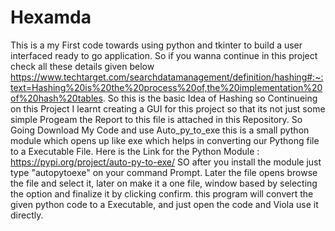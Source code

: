 # Hexamda
This is a my First code towards using python and tkinter to build a user interfaced ready to go application.
So if you wanna continue in this project check all these details given below
https://www.techtarget.com/searchdatamanagement/definition/hashing#:~:text=Hashing%20is%20the%20process%20of,the%20implementation%20of%20hash%20tables.
So this is the basic Idea of Hashing so Continueing on this Project I learnt creating a GUI for this project so that its not just some simple Progeam the Report to this file is attached in this Repository.
So Going Download My Code and use Auto_py_to_exe this is a small python module which opens up like exe which helps in converting our Pythong file to a Executable File.
Here is the Link for the Python Module :
https://pypi.org/project/auto-py-to-exe/
SO after you install the module just type "autopytoexe" on your command Prompt.
Later the file opens browse the file and select it, later on make it a one file, window based by selecting the option and finalize it by clicking confirm.
this program will convert the given python code to a Executable, and just open the code and Viola use it directly.
